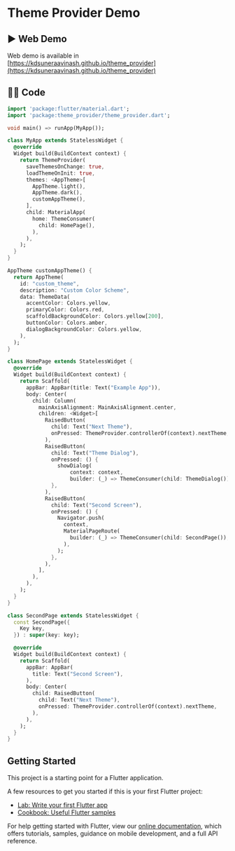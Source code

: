 # Theme Provider Demo

## ▶ Web Demo

Web demo is available in [https://kdsuneraavinash.github.io/theme_provider](https://kdsuneraavinash.github.io/theme_provider)

## 👨‍💻 Code

```dart
import 'package:flutter/material.dart';
import 'package:theme_provider/theme_provider.dart';

void main() => runApp(MyApp());

class MyApp extends StatelessWidget {
  @override
  Widget build(BuildContext context) {
    return ThemeProvider(
      saveThemesOnChange: true,
      loadThemeOnInit: true,
      themes: <AppTheme>[
        AppTheme.light(),
        AppTheme.dark(),
        customAppTheme(),
      ],
      child: MaterialApp(
        home: ThemeConsumer(
          child: HomePage(),
        ),
      ),
    );
  }
}

AppTheme customAppTheme() {
  return AppTheme(
    id: "custom_theme",
    description: "Custom Color Scheme",
    data: ThemeData(
      accentColor: Colors.yellow,
      primaryColor: Colors.red,
      scaffoldBackgroundColor: Colors.yellow[200],
      buttonColor: Colors.amber,
      dialogBackgroundColor: Colors.yellow,
    ),
  );
}

class HomePage extends StatelessWidget {
  @override
  Widget build(BuildContext context) {
    return Scaffold(
      appBar: AppBar(title: Text("Example App")),
      body: Center(
        child: Column(
          mainAxisAlignment: MainAxisAlignment.center,
          children: <Widget>[
            RaisedButton(
              child: Text("Next Theme"),
              onPressed: ThemeProvider.controllerOf(context).nextTheme,
            ),
            RaisedButton(
              child: Text("Theme Dialog"),
              onPressed: () {
                showDialog(
                    context: context,
                    builder: (_) => ThemeConsumer(child: ThemeDialog()));
              },
            ),
            RaisedButton(
              child: Text("Second Screen"),
              onPressed: () {
                Navigator.push(
                  context,
                  MaterialPageRoute(
                    builder: (_) => ThemeConsumer(child: SecondPage()),
                  ),
                );
              },
            ),
          ],
        ),
      ),
    );
  }
}

class SecondPage extends StatelessWidget {
  const SecondPage({
    Key key,
  }) : super(key: key);

  @override
  Widget build(BuildContext context) {
    return Scaffold(
      appBar: AppBar(
        title: Text("Second Screen"),
      ),
      body: Center(
        child: RaisedButton(
          child: Text("Next Theme"),
          onPressed: ThemeProvider.controllerOf(context).nextTheme,
        ),
      ),
    );
  }
}
```

## Getting Started

This project is a starting point for a Flutter application.

A few resources to get you started if this is your first Flutter project:

- [Lab: Write your first Flutter app](https://flutter.dev/docs/get-started/codelab)
- [Cookbook: Useful Flutter samples](https://flutter.dev/docs/cookbook)

For help getting started with Flutter, view our
[online documentation](https://flutter.dev/docs), which offers tutorials,
samples, guidance on mobile development, and a full API reference.
